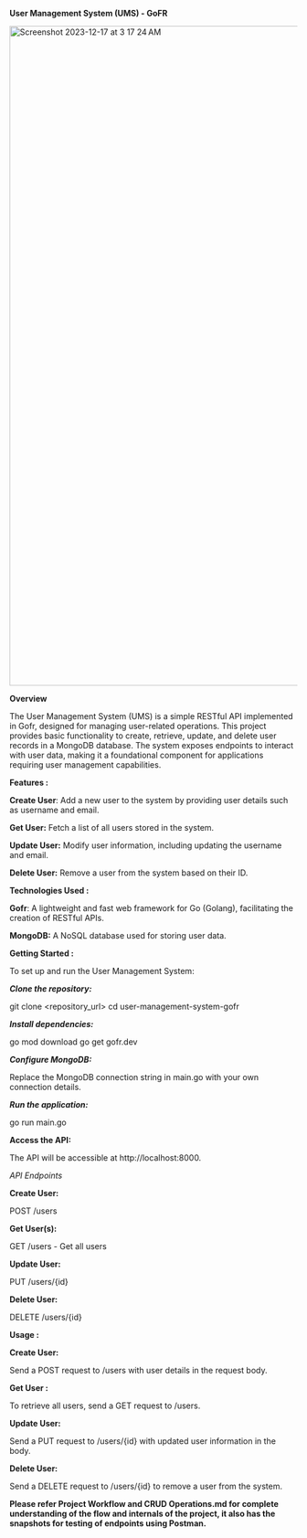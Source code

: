 
**User Management System (UMS) - GoFR**


<img width="1155" alt="Screenshot 2023-12-17 at 3 17 24 AM" src="https://github.com/Khushiatgit/UserManagementSystem_GoFR_Khushi/assets/83766368/f1e35811-2845-4d8e-bc12-b0db0c9890e5">



**Overview**

The User Management System (UMS) is a simple RESTful API implemented in Gofr, designed for managing user-related operations. This project provides basic functionality to create, retrieve, update, and delete user records in a MongoDB database. The system exposes endpoints to interact with user data, making it a foundational component for applications requiring user management capabilities.

**Features :**

**Create User**: Add a new user to the system by providing user details such as username and email.

**Get User:** Fetch a list of all users stored in the system.

**Update User:** Modify user information, including updating the username and email.

**Delete User:** Remove a user from the system based on their ID.

**Technologies Used :**

**Gofr**: A lightweight and fast web framework for Go (Golang), facilitating the creation of RESTful APIs.

**MongoDB:** A NoSQL database used for storing user data.

**Getting Started :**

To set up and run the User Management System:

_**Clone the repository:**_

git clone <repository_url>
cd user-management-system-gofr

_**Install dependencies:**_

go mod download
go get gofr.dev


_**Configure MongoDB:**_

Replace the MongoDB connection string in main.go with your own connection details.

_**Run the application:**_

go run main.go


**Access the API:**

The API will be accessible at http://localhost:8000.

_API Endpoints_

**Create User:**

POST /users


**Get User(s):**

GET /users - Get all users


**Update User:**

PUT /users/{id}


**Delete User:**

DELETE /users/{id}

__**Usage :**__

**Create User:**

Send a POST request to /users with user details in the request body.

**Get User :**

To retrieve all users, send a GET request to /users.

**Update User:**

Send a PUT request to /users/{id} with updated user information in the body.


**Delete User:**

Send a DELETE request to /users/{id} to remove a user from the system.

**Please refer Project Workflow and CRUD Operations.md for complete understanding of the flow and internals of the project, it also has the snapshots for testing of endpoints using Postman.**
